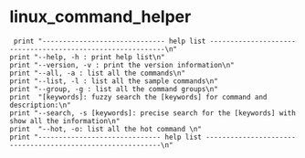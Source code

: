 # linux_command_helper

     print "------------------------------ help list -----------------------------------------------------------\n"
    print "--help, -h : print help list\n"
    print "--version, -v : print the version information\n"
    print "--all, -a : list all the commands\n"
    print "--list, -l : list all the sample commands\n"
    print "--group, -g : list all the command groups\n"
    print  "[keywords]: fuzzy search the [keywords] for command and description:\n"
    print "--search, -s [keywords]: precise search for the [keywords] with show all the information\n"
    print  "--hot, -o: list all the hot command \n"
    print "------------------------------ help list -----------------------------------------------------------\n"